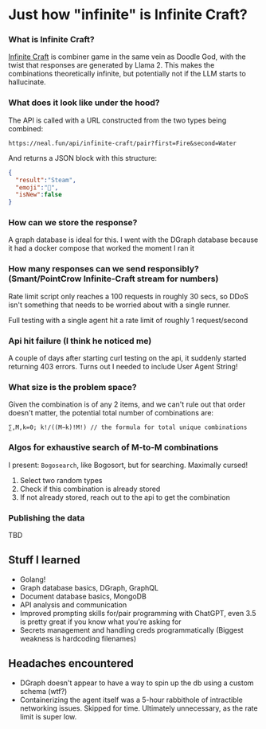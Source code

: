# Just how "infinite" is Infinite Craft?
### What is Infinite Craft?
[Infinite Craft](https://neal.fun/infinite-craft/) is combiner game in the same vein as Doodle God, with the twist that responses are generated by Llama 2. This makes the combinations theoretically infinite, but potentially not if the LLM starts to hallucinate.

### What does it look like under the hood?
The API is called with a URL constructed from the two types being combined:
```
https://neal.fun/api/infinite-craft/pair?first=Fire&second=Water
```
And returns a JSON block with this structure:
```json
{
  "result":"Steam",
  "emoji":"💨",
  "isNew":false
}
```

### How can we store the response?  
A graph database is ideal for this. I went with the DGraph database because it had a docker compose that worked the moment I ran it  

### How many responses can we send responsibly? (Smant/PointCrow Infinite-Craft stream for numbers)  
Rate limit script only reaches a 100 requests in roughly 30 secs, so DDoS isn't something that needs to be worried about with a single runner.

Full testing with a single agent hit a rate limit of roughly 1 request/second

### Api hit failure (I think he noticed me)
A couple of days after starting curl testing on the api, it suddenly started returning 403 errors. Turns out I needed to include User Agent String!

### What size is the problem space?
Given the combination is of any 2 items, and we can't rule out that order doesn't matter, the potential total number of combinations are:
```
∑,M,k=0; k!/((M−k)!M!) // the formula for total unique combinations
```

### Algos for exhaustive search of M-to-M combinations
I present: `Bogosearch`, like Bogosort, but for searching. Maximally cursed!
1. Select two random types
2. Check if this combination is already stored
3. If not already stored, reach out to the api to get the combination

### Publishing the data
TBD

## Stuff I learned
- Golang!
- Graph database basics, DGraph, GraphQL
- Document database basics, MongoDB
- API analysis and communication
- Improved prompting skills for/pair programming with ChatGPT, even 3.5 is pretty great if you know what you're asking for
- Secrets management and handling creds programmatically (Biggest weakness is hardcoding filenames)

## Headaches encountered
- DGraph doesn't appear to have a way to spin up the db using a custom schema (wtf?)
- Containerizing the agent itself was a 5-hour rabbithole of intractible networking issues. Skipped for time. Ultimately unnecessary, as the rate limit is super low.
